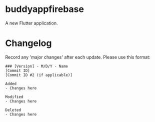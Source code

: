 # buddyappfirebase

A new Flutter application.

# Changelog

Record any 'major changes' after each update. Please use this format:

```
### [Version] - M/D/Y - Name
[Commit ID]
[Commit ID #2 (if applicable)]

Added
- Changes here

Modified
- Changes here
    
Deleted
- Changes here

```

